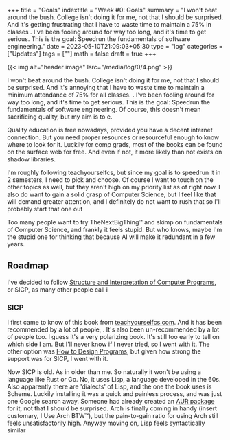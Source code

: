 +++
title = "Goals"
indextitle = "Week #0: Goals"
summary = "I won't beat around the bush. College isn't doing it for me, not that I should be surprised. And it's getting frustrating that I have to waste time to maintain a 75% in classes . I've been fooling around for way too long, and it's time to get serious. This is the goal: Speedrun the fundamentals of software engineering."
date = 2023-05-10T21:09:03+05:30
type = "log"
categories = ["Updates"]
tags = [""]
math = false
draft = true
+++

<!-- ![doodle]()

![custom 1bit art](https://i.scdn.co/image/ab67616d0000b2739bce7409f1fd24101e611603)

![custom bw art](https://imgix.bustle.com/inverse/c4/46/45/1b/a75c/4fa6/a35c/a9db704cea00/radiohead-a-moon-shaped-pool-kill-the-witch-daydreaming-thom-yorke-jonny-greenwood.jpeg?w=1200&h=630&fit=crop&crop=faces&fm=jpg)

![generative pixel art](https://preview.redd.it/acdg97aefeq71.png?width=2560&format=png&auto=webp&s=ecd3e57f4c825534fc25be3d3202e2ab1468db41)

![1](https://electronics-fun.com/wp-content/uploads/2020/11/Seven-segment-display.png) -->

{{< img alt="header image" lsrc="/media/log/0/4.png" >}}

I won't beat around the bush. College isn't doing it for me, not that I should be surprised. And it's annoying that I have to waste time to maintain a minimum attendance of 75% for all classes. . I've been fooling around for way too long, and it's time to get serious. This is the goal: Speedrun the fundamentals of software engineering. Of course, this doesn't mean sacrificing quality, but my aim is to e.

Quality education is free nowadays, provided you have a decent internet connection. But you need proper resources or resourceful enough to know where to look for it. Luckily for comp grads, most of the books can be found on the surface web for free. And even if not, it more likely than not exists on shadow libraries.

I'm roughly following teachyourselfcs, but since my goal is to speedrun it in 2 semesters, I need to pick and choose. Of course I want to touch on the other topics as well, but they aren't high on my priority list as of right now.
I also do want to gain a solid grasp of Computer Science, but I feel like that will demand greater attention, and I definitely do not want to rush that so I'll probably start that one out

Too many people want to try TheNextBigThing™ and skimp on fundamentals of Computer Science, and frankly it feels stupid. But who knows, maybe I'm the stupid one for thinking that because AI will make it redundant in a few years.

## Roadmap

I've decided to follow [Structure and Interpretation of Computer Programs](https://sarabander.github.io/sicp/html/index.xhtml), or SICP, as many other people call i

### SICP

I first came to know of this book from [teachyourselfcs.com](https://teachyourselfcs.com/#programming). And it has been recommended by a lot of people, . It's also been un-recommended by a lot of people too. I guess it's a very polarizing book. It's still too early to tell on which side I am. But I'll never know if I never tried, so I went with it. The other option was [How to Design Programs](https://htdp.org/), but given how strong the support was for SICP, I went with it.

Now SICP is old. As in older than me. So naturally it won't be using a language like Rust or Go. No, it uses Lisp, a language developed in the 60s. Also apparently there are 'dialects' of Lisp, and the one the book uses is Scheme. Luckily installing it was a quick and painless process, and was just one Google search away. Someone had already created an [AUR package](https://aur.archlinux.org/packages/mit-scheme) for it, not that I should be surprised. Arch is finally coming in handy (insert customary, I Use Arch BTW™), but the pain-to-gain ratio for using Arch still feels unsatisfactorily high. Anyway moving on, Lisp feels syntactically similar
